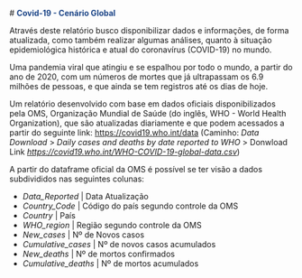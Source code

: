#<font color="#1c4587"> **Covid-19 - Cenário Global** </font>

Através deste relatório busco disponibilizar dados e informações, de forma atualizada, como também realizar algumas análises, quanto à situação
epidemiológica histórica e atual do coronavírus (COVID-19) no mundo.

Uma pandemia viral que atingiu e se espalhou por todo o mundo, a partir do ano de 2020, com um números de mortes que já ultrapassam os 6.9 milhões de pessoas, e  que ainda se tem registros até os dias de hoje.

Um relatório desenvolvido com base em dados oficiais disponibilizados pela OMS, Organização Mundial de Saúde (do inglês, WHO - World Health Organization), que são atualizadas diariamente e que podem acessados a partir do seguinte link: https://covid19.who.int/data (Caminho: *Data Download* > *Daily cases and deaths by date reported to WHO* > Donwload Link *https://covid19.who.int/WHO-COVID-19-global-data.csv*)


A partir do dataframe oficial da OMS é possível se ter visão a dados subdivididos nas seguintes colunas:

- *Data_Reported* | Data Atualização
- *Country_Code* | Código do país segundo controle da OMS
- *Country* | País
- *WHO_region* | Região segundo controle da OMS
- *New_cases* | Nº de Novos casos
- *Cumulative_cases* | Nº de  novos casos acumulados
- *New_deaths* | Nº de mortos confirmados
- *Cumulative_deaths* | Nº de mortos acumulados

